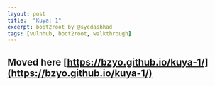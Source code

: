 ```yaml
---
layout: post
title:  "Kuya: 1"
excerpt: boot2root by @syedashhad
tags: [vulnhub, boot2root, walkthrough]
---
```


## Moved here [https://bzyo.github.io/kuya-1/](https://bzyo.github.io/kuya-1/)